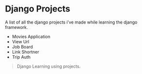# Django Projects

A list of all the django projects i've made while learning the django framework.

- Movies Application
- View Url
- Job Board
- Link Shortner
- Trip Auth

> Django Learning using projects.

